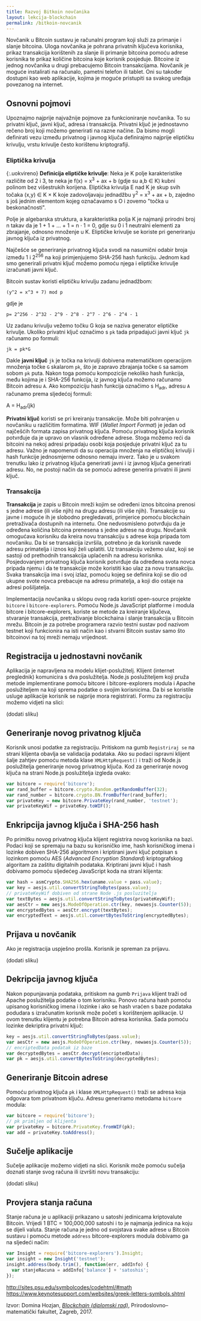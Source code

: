 ```yaml
---
title: Razvoj Bitkoin novčanika
layout: lekcija-blockchain
permalink: /bitkoin-novcanik
---
```


Novčanik u Bitcoin sustavu je računalni program koji služi za primanje i slanje bitcoina. Uloga novčanika je pohrana privatnih ključeva korisnika, prikaz transakcija korištenih za slanje ili primanje bitcoina pomoću adrese korisnika te prikaz količine bitcoina koje korisnik posjeduje. Bitcoine iz jednog novčanika u drugi prebacujemo Bitcoin transakcijama. Novčanik je moguće instalirati na računalo, pametni telefon ili tablet. Oni su također dostupni kao web aplikacije, kojima je moguće pristupiti sa svakog uređaja povezanog na internet.

## Osnovni pojmovi

Upoznajmo najprije najvažnije pojmove za funkcioniranje novčanika. To su privatni ključ, javni ključ, adresa i transakcija. Privatni ključ je jednostavno rečeno broj koji možemo generirati na razne načine. Da bismo mogli deﬁnirati vezu između privatnog i javnog ključa deﬁnirajmo najprije eliptičku krivulju, vrstu krivulje često korištenu kriptograﬁji.

### Eliptička krivulja

{:.uokvireno}
**Definicija eliptičke krivulje**: Neka je K polje karakteristike različite od 2 i 3, te neka je f(x) = x<sup>3</sup> + ax + b (gdje su a,b ∈ K) kubni polinom bez višestrukih korijena. Eliptička krivulja E nad K je skup svih točaka (x,y) ∈ K × K koje zadovoljavaju jednadžbu y<sup>2</sup> = x<sup>3</sup> + ax + b, zajedno s još jednim elementom kojeg označavamo s O i zovemo "točka u beskonačnosti".

Polje je algebarska struktura, a karakteristika polja K je najmanji prirodni broj n takav da je 1 + 1 + ... + 1 = n · 1 = 0, gdje su 0 i 1 neutralni elementi za zbrajanje, odnosno množenje u K. Eliptičke krivulje se koriste pri generiranju javnog ključa iz privatnog.

Najčešće se generiranje privatnog ključa svodi na nasumični odabir broja između 1 i 2<sup>256</sup> na koji primjenjujemo SHA-256 hash funkciju. Jednom kad smo generirali privatni ključ možemo pomoću njega i eliptičke krivulje izračunati javni ključ.

Bitcoin sustav koristi eliptičku krivulju zadanu jednadžbom:

```
(y^2 = x^3 + 7) mod p
```

gdje je

```
p= 2^256 - 2^32 - 2^9 - 2^8 - 2^7 - 2^6 - 2^4 - 1
```

Uz zadanu krivulju vežemo točku G koja se naziva generator eliptičke krivulje. Ukoliko privatni ključ označimo s `pk` tada pripadajući javni ključ `jk` računamo po formuli:

```
jk = pk*G
```

Dakle **javni ključ** `jk` je točka na krivulji dobivena matematičkom operacijom množenja točke `G` skalarom `pk`, što je zapravo zbrajanja točke `G` sa samom sobom `pk` puta. Nakon toga pomoću kompozicije nekoliko hash funkcija, među kojima je i SHA-256 funkcija, iz javnog ključa možemo računamo Bitcoin adresu `A`. Ako kompoziciju hash funkcija označimo s H<sub>adr</sub>, adresu `A` računamo prema sljedećoj formuli:

A = H<sub>adr</sub>(jk)

**Privatni ključ** koristi se pri kreiranju transakcije. Može biti pohranjen u novčaniku u različitim formatima. WIF (*Wallet Import Format*) je jedan od najčešćih formata zapisa privatnog ključa. Pomoću privatnog ključa korisnik potvrđuje da je upravo on vlasnik određene adrese. Stoga možemo reći da bitcoini na nekoj adresi pripadaju osobi koja posjeduje privatni ključ za tu adresu. Važno je napomenuti da su operacija množenja na eliptičkoj krivulji i hash funkcije jednosmjerne odnosno nemaju inverz. Tako je u svakom trenutku lako iz privatnog ključa generirati javni i iz javnog ključa generirati adresu. No, ne postoji način da se pomoću adrese generira privatni ili javni ključ.

### Transakcija

**Transakcija** je zapis u Bitcoin mreži kojim se određeni iznos bitcoina prenosi s jedne adrese (ili više njih) na drugu adresu (ili više njih). Transakcije su javne i moguće ih je slobodno pregledavati, primjerice pomoću blockchain pretraživača dostupnih na internetu. One nedvosmisleno potvrđuju da je određena količina bitcoina prenesena s jedne adrese na drugu. Novčanik omogućava korisniku da kreira novu transakciju s adrese koja pripada tom novčaniku. Da bi se transakcija izvršila, potrebno je da korisnik navede adresu primatelja i iznos koji želi uplatiti. Uz transakciju vežemo ulaz, koji se sastoji od prethodnih transakcija uplaćenih na adresu korisnika. Posjedovanjem privatnog ključa korisnik potvrđuje da određena svota novca pripada njemu i da te transakcije može koristiti kao ulaz za novu transakciju. Svaka transakcija ima i svoj izlaz, pomoću kojeg se definira koji se dio od ukupne svote novca prebacuje na adresu primatelja, a koji dio ostaje na adresi pošiljatelja.

Implementacija novčanika u sklopu ovog rada koristi open-source projekte `bitcore` i `bitcore-explorers`. Pomoću Node.js JavaScript platforme i modula bitcore i bitcore-explorers, koriste se metode za kreiranje ključeva, stvaranje transakcija, pretraživanje blockchaina i slanje transakcija u Bitcoin mrežu. Bitcoin je za potrebe programera razvio testni sustav pod nazivom testnet koji funkcionira na isti način kao i stvarni Bitcoin sustav samo što bitcoinovi na toj mreži nemaju vrijednost.

## Registracija u jednostavni novčanik

Aplikacija je napravljena na modelu klijet-poslužitelj. Klijent (internet preglednik) komunicira s dva poslužitelja. Node.js poslužiteljem koji pruža metode implementirane pomoću bitcore i bitcore-explorers modula i Apache poslužiteljem na koji sprema podatke o svojim korisnicima. Da bi se koristile usluge aplikacije korisnik se najprije mora registrirati. Formu za registraciju možemo vidjeti na slici:

(dodati sliku)

## Generiranje novog privatnog ključa

Korisnik unosi podatke za registraciju. Pritiskom na gumb `Registriraj se` na strani klijenta obavlja se validacija podataka. Ako su podaci ispravni klijent šalje zahtjev pomoću metoda klase `XMLHttpRequest()` i traži od Node.js poslužitelja generiranje novog privatnog ključa. Kod za generiranje novog ključa na strani Node.js poslužitelja izgleda ovako:

```js
var bitcore = require('bitcore');
var rand_buffer = bitcore.crypto.Random.getRandomBuffer(32);
var rand_number = bitcore.crypto.BN.fromBuffer(rand_buffer);
var privateKey = new bitcore.PrivateKey(rand_number, 'testnet');
var privateKeyWif = privateKey.toWIF();
```

## Enkripcija javnog ključa i SHA-256 hash

Po primitku novog privatnog ključa klijent registrira novog korisnika na bazi. Podaci koji se spremaju na bazu su korisničko ime, hash korisničkog imena i lozinke dobiven SHA-256 algoritmom i kriptirani javni ključ potpisan s lozinkom pomoću AES (*Advanced Encryption Standard*) kriptografskog algoritam za zaštitu digitalnih podataka. Kriptirani javni ključ i hash dobivamo pomoću sljedećeg JavaScript koda na strani klijenta:

```js
var hash = asmCrypto.SHA256.hex(uname.value + pass.value);
var key = aesjs.util.convertStringToBytes(pass.value);
// privateKeyWif dobiven od strane Node .js posluzitelja
var textBytes = aesjs.util.convertStringToBytes(privateKeyWif);
var aesCtr = new aesjs.ModeOfOperation.ctr(key, newaesjs.Counter(5));
var encryptedBytes = aesCtr.encrypt(textBytes);
var encryptedText = aesjs.util.convertBytesToString(encryptedBytes);
```

## Prijava u novčanik

Ako je registracija uspješno prošla. Korisnik je spreman za prijavu.

(dodati sliku)

## Dekripcija javnog ključa

Nakon popunjavanja podataka, pritiskom na gumb `Prijava` klijent traži od Apache poslužitelja podatke o tom korisniku. Ponovo računa hash pomoću upisanog korisničkog imena i lozinke i ako se hash vraćen s baze podataka podudara s izračunatim korisnik može početi s korištenjem aplikacije. U ovom trenutku klijentu je potrebna Bitcoin adresa korisnika. Sada pomoću lozinke dekriptira privatni ključ:

```js
key = aesjs.util.convertStringToBytes(pass.value);
var aesCtr = new aesjs.ModeOfOperation.ctr(key, newaesjs.Counter(5));
// encriptedData podatak iz baze
var decryptedBytes = aesCtr.decrypt(encriptedData);
var pk = aesjs.util.convertBytesToString(decryptedBytes);
```

## Generiranje Bitcoin adrese

Pomoću privatnog ključa `pk` i klase `XMLHttpRequest()` traži se adresa koja odgovara tom privatnom ključu. Adresu generiramo metodama `bitcore` modula:

```js
var bitcore = require('bitcore');
// pk primljen od klijenta
var privateKey = bitcore.PrivateKey.fromWIF(pk);
var add = privateKey.toAddress();
```

## Sučelje aplikacije

Sučelje aplikacije možemo vidjeti na slici. Korisnik može pomoću sučelja doznati stanje svog računa ili izvršiti novu transakciju:

(dodati sliku)

## Provjera stanja računa

Stanje računa je u aplikaciji prikazano u satoshi jedinicama kriptovalute Bitcoin. Vrijedi 1 BTC = 100,000,000 satoshi i to je najmanja jedinica na koju se dijeli valuta. Stanje računa je jedno od svojstava svake adrese u Bitcoin sustavu i pomoću metode `address` bitcore-explorers modula dobivamo ga na sljedeći način:

```js
var Insight = require('bitcore-explorers').Insight;
var insight = new Insight('testnet');
insight.address(body.trim(), function(err, addInfo) {
  var stanjeRacuna = addInfo['balance'] + 'satoshis';
});
```


http://sites.psu.edu/symbolcodes/codehtml/#math
https://www.keynotesupport.com/websites/greek-letters-symbols.shtml

Izvor: Domina Hozjan, [*Blockchain (diplomski rad)*](https://zir.nsk.hr/islandora/object/pmf%3A779/datastream/PDF/view), Prirodoslovno–matematički fakultet, Zagreb, 2017.
